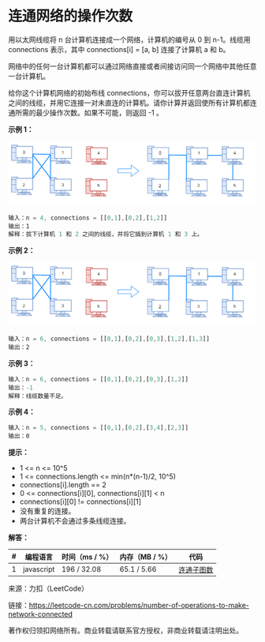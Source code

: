 # 连通网络的操作次数

用以太网线缆将 n 台计算机连接成一个网络，计算机的编号从 0 到 n-1。线缆用 connections 表示，其中 connections[i] = [a, b] 连接了计算机 a 和 b。

网络中的任何一台计算机都可以通过网络直接或者间接访问同一个网络中其他任意一台计算机。

给你这个计算机网络的初始布线 connections，你可以拔开任意两台直连计算机之间的线缆，并用它连接一对未直连的计算机。请你计算并返回使所有计算机都连通所需的最少操作次数。如果不可能，则返回 -1 。 

**示例 1：**

![示例1](./eg2.png)

``` javascript
输入：n = 4, connections = [[0,1],[0,2],[1,2]]
输出：1
解释：拔下计算机 1 和 2 之间的线缆，并将它插到计算机 1 和 3 上。
```

**示例 2：**

![示例2](./eg2.png)

``` javascript
输入：n = 6, connections = [[0,1],[0,2],[0,3],[1,2],[1,3]]
输出：2
```

**示例 3：**

``` javascript
输入：n = 6, connections = [[0,1],[0,2],[0,3],[1,2]]
输出：-1
解释：线缆数量不足。
```

**示例 4：**

``` javascript
输入：n = 5, connections = [[0,1],[0,2],[3,4],[2,3]]
输出：0
```

**提示：**

- 1 <= n <= 10^5
- 1 <= connections.length <= min(n*(n-1)/2, 10^5)
- connections[i].length == 2
- 0 <= connections[i][0], connections[i][1] < n
- connections[i][0] != connections[i][1]
- 没有重复的连接。
- 两台计算机不会通过多条线缆连接。

**解答：**

**#**|**编程语言**|**时间（ms / %）**|**内存（MB / %）**|**代码**
--|--|--|--|--
1|javascript|196 / 32.08|65.1 / 5.66|[连通子图数](./javascript/ac_v1.js)

来源：力扣（LeetCode）

链接：https://leetcode-cn.com/problems/number-of-operations-to-make-network-connected

著作权归领扣网络所有。商业转载请联系官方授权，非商业转载请注明出处。
